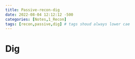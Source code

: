 ```yaml
---
title: Passive-recon-dig
date: 2022-08-04 12:12:12 -500
categories: [Notes,1_Recon]
tags: [recon,passive,dig] # tags shoud always lower cae
---
```


# Dig